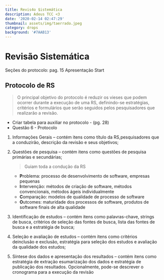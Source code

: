 ```yaml
---
title: Revis4o $istemática
description: Adeus TCC <3
date: '2020-02-14 02:47:29'
thumbnail: assets/img/taerrado.jpeg
category: drops
background: '#7AAB13'
---
```

# Revisão Sistemática

Seções do protocolo: pag. 15 Apresentação Start



## Protocolo de RS

> O principal objetivo do protocolo é reduzir os vieses que podem ocorrer durante a execução de uma RS, definindo-se estratégias, critérios e formulários que serão seguidos pelos pesquisadores que realizarão a revisão.

*  Criar tabela para auxiliar no protocolo - (pg. 28)
*  Questão 6 - Protocolo

1. Informações Gerais – contém itens como título da RS,pesquisadores que a conduzirão, descrição da revisão e seus objetivos;
2. Questões de pesquisa – contém itens como questões de pesquisa primárias e secundárias;

   > Guiam toda a condução da RS



   * **P**roblema: processo de desenvolvimento de software, empresas pequenas
   * **I**ntervenção: métodos de criação de software, métodos convencionais, métodos ágeis individualmente
   * **C**omparação: modelos de qualidade de processo de software
   * **O**utcomes: maturidade dos processos de software, produtos de software finais de alta qualidade


3. Identificação de estudos – contém itens como palavras-chave, strings de busca, critérios de seleção das fontes de busca, lista das fontes de busca e a estratégia de busca;
4. Seleção e avaliação de estudos – contém itens como critérios deinclusão e exclusão, estratégia para seleção dos estudos e avaliação da qualidade dos estudos;
5. Síntese dos dados e apresentação dos resultados – contém itens como estratégia de extração esumarização dos dados e estratégia de publicação dos resultados. Opcionalmente, pode-se descrever o cronograma para a execução da revisão
